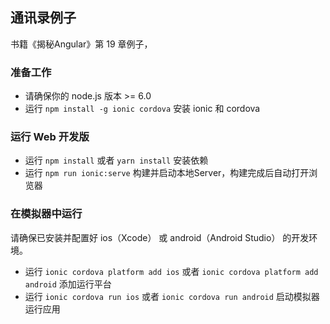 ## 通讯录例子

书籍《揭秘Angular》第 19 章例子，

### 准备工作
- 请确保你的 node.js 版本 >= 6.0
- 运行 `npm install -g ionic cordova` 安装 ionic 和 cordova

### 运行 Web 开发版

- 运行 `npm install` 或者 `yarn install` 安装依赖
- 运行 `npm run ionic:serve` 构建并启动本地Server，构建完成后自动打开浏览器

### 在模拟器中运行
请确保已安装并配置好 ios（Xcode） 或 android（Android Studio） 的开发环境。


- 运行 `ionic cordova platform add ios` 或者 `ionic cordova platform add android` 添加运行平台
- 运行 `ionic cordova run ios` 或者 `ionic cordova run android` 启动模拟器运行应用